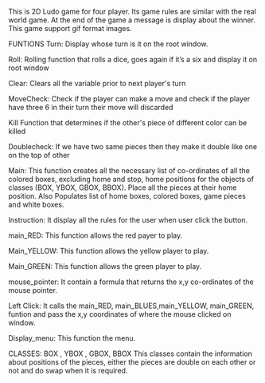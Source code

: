 This is 2D Ludo game for four player. Its game rules are similar with the real world game. At the end of the game a message is display about the winner. This game support gif format images.

FUNTIONS
Turn:
Display whose turn is it on the root window.

Roll:
Rolling function that rolls a dice, goes again if it’s a six and display it on root window

Clear:
Clears all the variable prior to next player's turn

MoveCheck:
Check if the player can make a move and check if the player have three 6 in their turn their move will discarded

Kill
Function that determines if the other's piece of different color can be killed

Doublecheck:
If we have two same pieces then they make it double like one on the top of other

Main:
This function creates all the necessary list of co-ordinates of all the colored boxes, excluding home and stop, home positions for the objects of classes (BOX, YBOX, GBOX, BBOX). Place all the pieces at their home position. Also Populates list of home boxes, colored boxes, game pieces and white boxes.

Instruction:
It display all the rules for the user when user click the button.

main_RED:
This function allows the red payer to play.

Main_YELLOW:
This function allows the yellow player to play.

Main_GREEN:
This function allows the green player to play.

mouse_pointer:
It contain a formula that returns the x,y co-ordinates of the mouse pointer.

Left Click:
It calls the main_RED, main_BLUES,main_YELLOW, main_GREEN, funtion and pass the x,y coordinates of where the mouse clicked on window.

Display_menu:
This function the menu.

CLASSES:
BOX , YBOX , GBOX, BBOX
This classes contain the information about positions of the pieces, either the pieces are double on each other or not and do swap when it is required.
